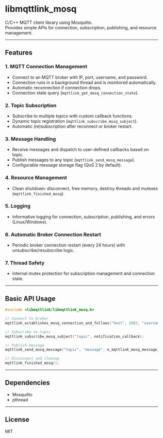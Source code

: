 # libmqttlink_mosq

C/C++ MQTT client library using Mosquitto.  
Provides simple APIs for connection, subscription, publishing, and resource management.

---

## Features

### 1. MQTT Connection Management
- Connect to an MQTT broker with IP, port, username, and password.
- Connection runs in a background thread and is monitored automatically.
- Automatic reconnection if connection drops.
- Connection state query (`mqttlink_get_mosq_connection_state`).

### 2. Topic Subscription
- Subscribe to multiple topics with custom callback functions.
- Dynamic topic registration (`mqttlink_subscribe_mosq_subject`).
- Automatic (re)subscription after reconnect or broker restart.

### 3. Message Handling
- Receive messages and dispatch to user-defined callbacks based on topic.
- Publish messages to any topic (`mqttlink_send_mosq_message`).
- Configurable message storage flag (QoS 2 by default).

### 4. Resource Management
- Clean shutdown: disconnect, free memory, destroy threads and mutexes (`mqttlink_finished_mosq`).

### 5. Logging
- Informative logging for connection, subscription, publishing, and errors (Linux/Windows).

### 6. Automatic Broker Connection Restart
- Periodic broker connection restart (every 24 hours) with unsubscribe/resubscribe logic.

### 7. Thread Safety
- Internal mutex protection for subscription management and connection state.

---

## Basic API Usage

```c
#include <libmqttlink/libmqttlink_mosq.h>

// Connect to broker
mqttlink_establishes_mosq_connection_and_follows("host", 1883, "username", "password");

// Subscribe to topic
mqttlink_subscribe_mosq_subject("topic", notification_callback);

// Publish message
mqttlink_send_mosq_message("topic", "message", e_mqttlink_mosq_message_storage_flag_state_message_dont_keep);

// Disconnect and cleanup
mqttlink_finished_mosq();
```

---

## Dependencies

- Mosquitto
- pthread

---

## License

MIT